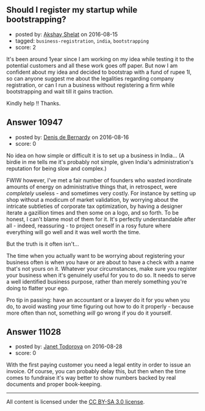 ## Should I register my startup while bootstrapping?

- posted by: [Akshay Shelat](https://stackexchange.com/users/9016152/akshay-shelat) on 2016-08-15
- tagged: `business-registration`, `india`, `bootstrapping`
- score: 2

It's been around 1year since I am working on my idea while testing it to the potential customers and all these work goes off  paper. But now I am confident about my idea and decided to bootstrap with a fund of rupee 1l, so can anyone suggest me about the legalities regarding company registration, or can I run a business without registering a firm while bootstrapping and wait till it gains traction.

Kindly help !! 
Thanks. 





## Answer 10947

- posted by: [Denis de Bernardy](https://stackexchange.com/users/182468/denis-de-bernardy) on 2016-08-16
- score: 0

No idea on how simple or difficult it is to set up a business in India... (A birdie in me tells me it's probably not simple, given India's administration's reputation for being slow and complex.)

FWIW however, I've met a fair number of founders who wasted inordinate amounts of energy on administrative things that, in retrospect, were _completely_ useless - and sometimes very costly. For instance by setting up shop without a modicum of market validation, by worrying about the intricate subtleties of corporate tax optimization, by having a designer iterate a gazillion times and then some on a logo, and so forth. To be honest, I can't blame most of them for it. It's perfectly understandable after all - indeed, reassuring - to project oneself in a rosy future where everything will go well and it was well worth the time.

But the truth is it often isn't...

The time when you actually want to be worrying about registering your business often is when you have or are about to have a check with a name that's not yours on it. Whatever your circumstances, make sure you register your business when it's genuinely useful for you to do so. It needs to serve a well identified business purpose, rather than merely something you're doing to flatter your ego.

Pro tip in passing: have an accountant or a lawyer do it for you when you do, to avoid wasting _your_ time figuring out how to do it properly - because more often than not, something _will_ go wrong if you do it yourself.


## Answer 11028

- posted by: [Janet Todorova](https://stackexchange.com/users/7047617/janet-todorova) on 2016-08-28
- score: 0

With the first paying customer you need a legal entity in order to issue an invoice. Of course, you can probably delay this, but then when the time comes to fundraise it's way better to show numbers backed by real documents and proper book-keeping.



---

All content is licensed under the [CC BY-SA 3.0 license](https://creativecommons.org/licenses/by-sa/3.0/).
